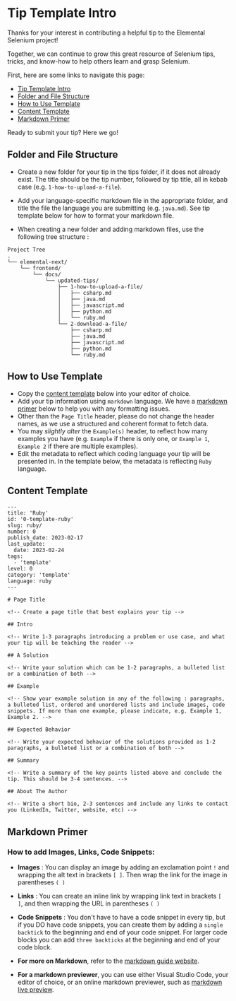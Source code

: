 # Tip Template Intro

Thanks for your interest in contributing a helpful tip to the Elemental Selenium project!

Together, we can continue to grow this great resource of Selenium tips, tricks, and know-how to help others learn and grasp Selenium.

First, here are some links to navigate this page:
- [Tip Template Intro](#tip-template-intro)
- [Folder and File Structure](#folder-and-file-structure)
- [How to Use Template](#how-to-use-template)
- [Content Template](#content-template)
- [Markdown Primer](#markdown-primer)

Ready to submit your tip? Here we go!

## Folder and File Structure

-  Create a new folder for your tip in the tips folder, if it does not already exist. The title should be the tip number, followed by tip title, all in kebab case (e.g. `1-how-to-upload-a-file`).

- Add your language-specific markdown file in the appropriate folder, and title the file the language you are submitting (e.g. `java.md`). See tip template below for how to format your markdown file.

-  When creating a new folder and adding markdown files, use the following tree structure :

```
Project Tree
.
└── elemental-next/
    └── frontend/
        └── docs/
            └── updated-tips/
                ├── 1-how-to-upload-a-file/
                │   ├── csharp.md
                │   ├── java.md
                │   ├── javascript.md
                │   ├── python.md
                │   └── ruby.md
                └── 2-download-a-file/
                    ├── csharp.md
                    ├── java.md
                    ├── javascript.md
                    ├── python.md
                    └── ruby.md
```

## How to Use Template

- Copy the [content template](#content-template) below into your editor of choice.
- Add your tip information using `markdown` language. We have a [markdown primer](#markdown-primer) below to help you with any formatting issues.
-  Other than the `Page Title` header, please do not change the header names, as we use a structured and coherent format to fetch data.
-  You may _slightly alter_ the `Example(s)` header, to reflect how many examples you have (e.g. `Example` if there is only one, or `Example 1`, `Example 2` if there are multiple examples).
-  Edit the metadata to reflect which coding language your tip will be presented in. In the template below, the metadata is reflecting `Ruby` language.


## Content Template

```
---
title: 'Ruby'
id: '0-template-ruby'
slug: ruby/
number: 0
publish_date: 2023-02-17
last_update:
  date: 2023-02-24
tags:
  - 'template'
level: 0
category: 'template'
language: ruby
---

# Page Title

<!-- Create a page title that best explains your tip -->

## Intro

<!-- Write 1-3 paragraphs introducing a problem or use case, and what your tip will be teaching the reader -->

## A Solution

<!-- Write your solution which can be 1-2 paragraphs, a bulleted list or a combination of both -->

## Example

<!-- Show your example solution in any of the following : paragraphs, a bulleted list, ordered and unordered lists and include images, code snippets. If more than one example, please indicate, e.g. Example 1, Example 2. -->

## Expected Behavior

<!-- Write your expected behavior of the solutions provided as 1-2 paragraphs, a bulleted list or a combination of both -->

## Summary

<!-- Write a summary of the key points listed above and conclude the tip. This should be 3-4 sentences. -->

## About The Author

<!-- Write a short bio, 2-3 sentences and include any links to contact you (LinkedIn, Twitter, website, etc) -->

```

## Markdown Primer

### How to add Images, Links, Code Snippets:

- **Images** : You can display an image by adding an exclamation point `!` and wrapping the alt text in brackets `[ ]`. Then wrap the link for the image in parentheses `( )`	

- **Links** : You can create an inline link by wrapping link text in brackets `[ ]`, and then wrapping the URL in parentheses `( )`

- **Code Snippets** : You don't have to have a code snippet in every tip, but if you DO have code snippets, you can create them by adding a `single backtick` to the beginning and end of your code snippet. For larger code blocks you can add `three backticks` at the beginning and end of your code block.

- **For more on Markdown**, refer to the [markdown guide website](https://www.markdownguide.org/cheat-sheet).

- **For a markdown previewer**, you can use either Visual Studio Code, your editor of choice, or an online markdown previewer, such as [markdown live preview](https://markdownlivepreview.com/).


